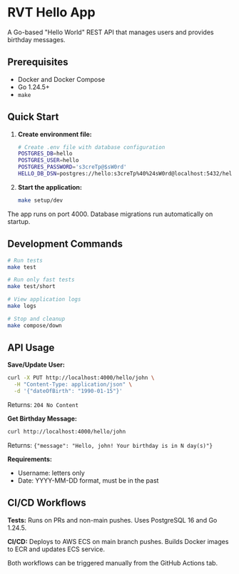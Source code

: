 # RVT Hello App

A Go-based "Hello World" REST API that manages users and provides birthday messages.

## Prerequisites

- Docker and Docker Compose
- Go 1.24.5+
- `make`

## Quick Start

1. **Create environment file:**
   ```bash
   # Create .env file with database configuration
   POSTGRES_DB=hello
   POSTGRES_USER=hello
   POSTGRES_PASSWORD='s3creTp@$sW0rd'
   HELLO_DB_DSN=postgres://hello:s3creTp%40%24sW0rd@localhost:5432/hello?sslmode=disable
   ```

2. **Start the application:**
   ```bash
   make setup/dev
   ```

The app runs on port 4000. Database migrations run automatically on startup.

## Development Commands

```bash
# Run tests
make test

# Run only fast tests  
make test/short

# View application logs
make logs

# Stop and cleanup
make compose/down
```


## API Usage

**Save/Update User:**
```bash
curl -X PUT http://localhost:4000/hello/john \
  -H "Content-Type: application/json" \
  -d '{"dateOfBirth": "1990-01-15"}'
```
Returns: `204 No Content`

**Get Birthday Message:**
```bash
curl http://localhost:4000/hello/john
```
Returns: `{"message": "Hello, john! Your birthday is in N day(s)"}`

**Requirements:**
- Username: letters only
- Date: YYYY-MM-DD format, must be in the past

## CI/CD Workflows

**Tests:** Runs on PRs and non-main pushes. Uses PostgreSQL 16 and Go 1.24.5.

**CI/CD:** Deploys to AWS ECS on main branch pushes. Builds Docker images to ECR and updates ECS service.

Both workflows can be triggered manually from the GitHub Actions tab.